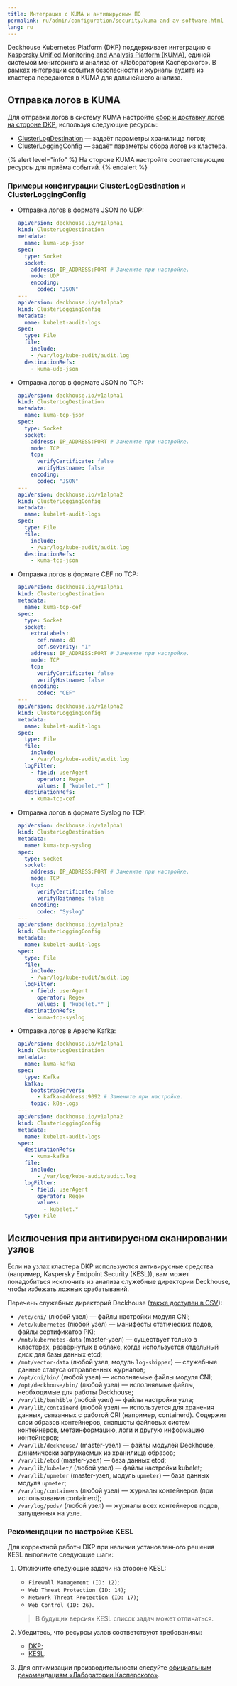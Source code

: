 ```yaml
---
title: Интеграция с KUMA и антивирусным ПО
permalink: ru/admin/configuration/security/kuma-and-av-software.html
lang: ru
---
```


Deckhouse Kubernetes Platform (DKP) поддерживает интеграцию с [Kaspersky Unified Monitoring and Analysis Platform (KUMA)](https://lp.kaspersky.com/ru/kuma/),
единой системой мониторинга и анализа от «Лаборатории Касперского».
В рамках интеграции события безопасности и журналы аудита из кластера передаются в KUMA для дальнейшего анализа.

## Отправка логов в KUMA

Для отправки логов в систему KUMA настройте [сбор и доставку логов на стороне DKP](../logging/delivery.html),
используя следующие ресурсы:

- [ClusterLogDestination](/modules/log-shipper/cr.html#clusterlogdestination) — задаёт параметры хранилища логов;
- [ClusterLoggingConfig](/modules/log-shipper/cr.html#clusterloggingconfig) — задаёт параметры сбора логов из кластера.

{% alert level="info" %}
На стороне KUMA настройте соответствующие ресурсы для приёма событий.
{% endalert %}

### Примеры конфигурации ClusterLogDestination и ClusterLoggingConfig

- Отправка логов в формате JSON по UDP:

  ```yaml
  apiVersion: deckhouse.io/v1alpha1
  kind: ClusterLogDestination
  metadata:
    name: kuma-udp-json
  spec:
    type: Socket
    socket:
      address: IP_ADDRESS:PORT # Замените при настройке.
      mode: UDP
      encoding:
        codec: "JSON"
  ---
  apiVersion: deckhouse.io/v1alpha2
  kind: ClusterLoggingConfig
  metadata:
    name: kubelet-audit-logs
  spec:
    type: File
    file:
      include:
      - /var/log/kube-audit/audit.log
    destinationRefs:
      - kuma-udp-json
  ```

- Отправка логов в формате JSON по TCP:

  ```yaml
  apiVersion: deckhouse.io/v1alpha1
  kind: ClusterLogDestination
  metadata:
    name: kuma-tcp-json
  spec:
    type: Socket
    socket:
      address: IP_ADDRESS:PORT # Замените при настройке.
      mode: TCP
      tcp:
        verifyCertificate: false
        verifyHostname: false
      encoding:
        codec: "JSON"
  ---
  apiVersion: deckhouse.io/v1alpha2
  kind: ClusterLoggingConfig
  metadata:
    name: kubelet-audit-logs
  spec:
    type: File
    file:
      include:
      - /var/log/kube-audit/audit.log
    destinationRefs:
      - kuma-tcp-json
  ```

- Отправка логов в формате CEF по TCP:

  ```yaml
  apiVersion: deckhouse.io/v1alpha1
  kind: ClusterLogDestination
  metadata:
    name: kuma-tcp-cef
  spec:
    type: Socket
    socket:
      extraLabels:
        cef.name: d8
        cef.severity: "1"
      address: IP_ADDRESS:PORT # Замените при настройке.
      mode: TCP
      tcp:
        verifyCertificate: false
        verifyHostname: false
      encoding:
        codec: "CEF"
  ---
  apiVersion: deckhouse.io/v1alpha2
  kind: ClusterLoggingConfig
  metadata:
    name: kubelet-audit-logs
  spec:
    type: File
    file:
      include:
      - /var/log/kube-audit/audit.log
    logFilter:
      - field: userAgent
        operator: Regex
        values: [ "kubelet.*" ]
    destinationRefs:
      - kuma-tcp-cef
  ```

- Отправка логов в формате Syslog по TCP:

  ```yaml
  apiVersion: deckhouse.io/v1alpha1
  kind: ClusterLogDestination
  metadata:
    name: kuma-tcp-syslog
  spec:
    type: Socket
    socket:
      address: IP_ADDRESS:PORT # Замените при настройке.
      mode: TCP
      tcp:
        verifyCertificate: false
        verifyHostname: false
      encoding:
        codec: "Syslog"
  ---
  apiVersion: deckhouse.io/v1alpha2
  kind: ClusterLoggingConfig
  metadata:
    name: kubelet-audit-logs
  spec:
    type: File
    file:
      include:
      - /var/log/kube-audit/audit.log
    logFilter:
      - field: userAgent
        operator: Regex
        values: [ "kubelet.*" ]
    destinationRefs:
      - kuma-tcp-syslog
  ```

- Отправка логов в Apache Kafka:

  ```yaml
  apiVersion: deckhouse.io/v1alpha1
  kind: ClusterLogDestination
  metadata:
    name: kuma-kafka
  spec:
    type: Kafka
    kafka:
      bootstrapServers:
        - kafka-address:9092 # Замените при настройке.
      topic: k8s-logs
  ---
  apiVersion: deckhouse.io/v1alpha2
  kind: ClusterLoggingConfig
  metadata:
    name: kubelet-audit-logs
  spec:
    destinationRefs:
      - kuma-kafka
    file:
      include:
        - /var/log/kube-audit/audit.log
    logFilter:
      - field: userAgent
        operator: Regex
        values:
          - kubelet.*
    type: File
  ```

## Исключения при антивирусном сканировании узлов

Если на узлах кластера DKP используются антивирусные средства (например, Kaspersky Endpoint Security (KESL)),
вам может понадобиться исключить из анализа служебные директории Deckhouse, чтобы избежать ложных срабатываний.

Перечень служебных директорий Deckhouse ([также доступен в CSV](https://deckhouse.ru/products/kubernetes-platform/documentation/v1/deckhouse-directories.csv)):

- `/etc/cni/` (любой узел) — файлы настройки модуля CNI;
- `/etc/kubernetes` (любой узел) — манифесты статических подов, файлы сертификатов PKI;
- `/mnt/kubernetes-data` (master-узел) — существует только в кластерах, развёрнутых в облаке,
  когда используется отдельный диск для базы данных etcd;
- `/mnt/vector-data` (любой узел, модуль `log-shipper`) — служебные данные статуса отправленных журналов;
- `/opt/cni/bin/` (любой узел) — исполняемые файлы модуля CNI;
- `/opt/deckhouse/bin/` (любой узел) — исполняемые файлы, необходимые для работы Deckhouse;
- `/var/lib/bashible` (любой узел) — файлы настройки узла;
- `/var/lib/containerd` (любой узел) — используется для хранения данных, связанных с работой CRI (например, containerd).
  Содержит слои образов контейнеров, снапшоты файловых систем контейнеров,
  метаинформацию, логи и другую информацию контейнеров;
- `/var/lib/deckhouse/` (master-узел) — файлы модулей Deckhouse, динамически загружаемых из хранилища образов;
- `/var/lib/etcd` (master-узел) — база данных etcd;
- `/var/lib/kubelet/` (любой узел) — файлы настройки kubelet;
- `/var/lib/upmeter` (master-узел, модуль `upmeter`) — база данных модуля `upmeter`;
- `/var/log/containers` (любой узел) — журналы контейнеров (при использовании containerd);
- `/var/log/pods/` (любой узел) — журналы всех контейнеров подов, запущенных на узле.

### Рекомендации по настройке KESL

Для корректной работы DKP при наличии установленного решения KESL выполните следующие шаги:

1. Отключите следующие задачи на стороне KESL:

   - `Firewall Management (ID: 12)`;
   - `Web Threat Protection (ID: 14)`;
   - `Network Threat Protection (ID: 17)`;
   - `Web Control (ID: 26)`.

   > В будущих версиях KESL список задач может отличаться.

1. Убедитесь, что ресурсы узлов соответствуют требованиям:

   - [DKP](https://deckhouse.ru/products/kubernetes-platform/guides/production.html#%D1%82%D1%80%D0%B5%D0%B1%D0%BE%D0%B2%D0%B0%D0%BD%D0%B8%D1%8F-%D0%BA-%D1%80%D0%B5%D1%81%D1%83%D1%80%D1%81%D0%B0%D0%BC);
   - [KESL](https://support.kaspersky.com/KES4Linux/12.1.0/ru-RU/197642.htm).

1. Для оптимизации производительности следуйте [официальным рекомендациям «Лаборатории Касперского»](https://support.kaspersky.com/KES4Linux/12.1.0/ru-RU/206054.htm).
